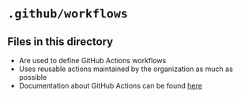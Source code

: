 <!-- File managed by repo-as-code, do not edit manually! -->
# `.github/workflows`

## Files in this directory

- Are used to define GitHub Actions workflows
- Uses reusable actions maintained by the organization as much as possible
- Documentation about GitHub Actions can be found [here](https://docs.github.com/en/actions/learn-github-actions/understanding-github-actions)
